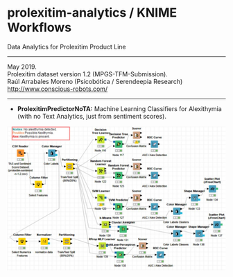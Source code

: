 # prolexitim-analytics / KNIME Workflows
Data Analytics for Prolexitim Product Line
<hr>
May 2019.<br> Prolexitim dataset version 1.2 (MPGS-TFM-Submission).<br> 
Raúl Arrabales Moreno (Psicobótica / Serendeepia Research)<br>
<a target="_blank" href="http://www.conscious-robots.com/">http://www.conscious-robots.com/</a> <br>
<hr>

- **ProlexitimPredictorNoTA:** Machine Learning Classifiers for Alexithymia (with no Text Analytics, just from sentiment scores). 

<img src="ProlexitimPredictorNoTA.jpg">
